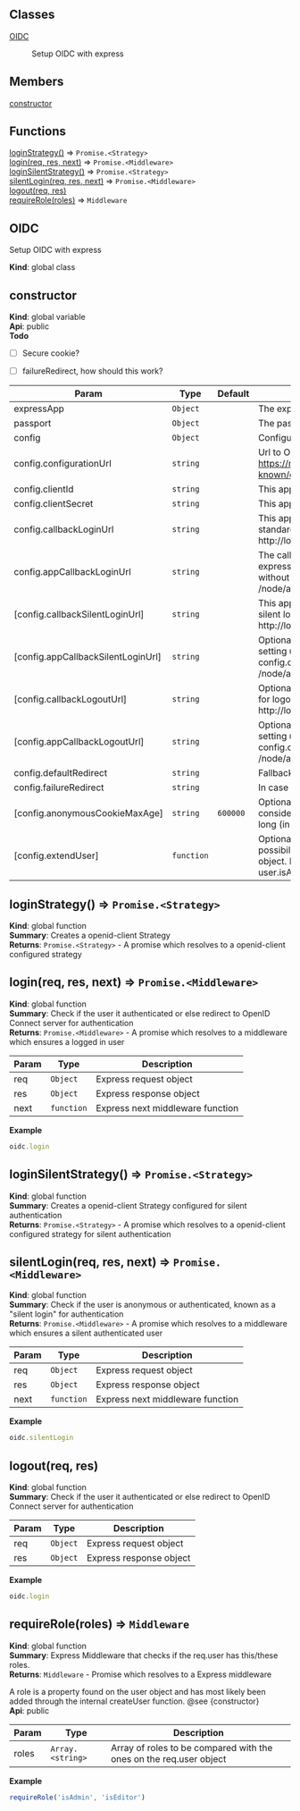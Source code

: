 ## Classes

<dl>
<dt><a href="#OIDC">OIDC</a></dt>
<dd><p>Setup OIDC with express</p>
</dd>
</dl>

## Members

<dl>
<dt><a href="#constructor">constructor</a></dt>
<dd></dd>
</dl>

## Functions

<dl>
<dt><a href="#loginStrategy">loginStrategy()</a> ⇒ <code>Promise.&lt;Strategy&gt;</code></dt>
<dd></dd>
<dt><a href="#login">login(req, res, next)</a> ⇒ <code>Promise.&lt;Middleware&gt;</code></dt>
<dd></dd>
<dt><a href="#loginSilentStrategy">loginSilentStrategy()</a> ⇒ <code>Promise.&lt;Strategy&gt;</code></dt>
<dd></dd>
<dt><a href="#silentLogin">silentLogin(req, res, next)</a> ⇒ <code>Promise.&lt;Middleware&gt;</code></dt>
<dd></dd>
<dt><a href="#logout">logout(req, res)</a></dt>
<dd></dd>
<dt><a href="#requireRole">requireRole(roles)</a> ⇒ <code>Middleware</code></dt>
<dd></dd>
</dl>

<a name="OIDC"></a>

## OIDC
Setup OIDC with express

**Kind**: global class  
<a name="constructor"></a>

## constructor
**Kind**: global variable  
**Api**: public  
**Todo**

- [ ] Secure cookie?
- [ ] failureRedirect, how should this work?


| Param | Type | Default | Description |
| --- | --- | --- | --- |
| expressApp | <code>Object</code> |  | The express app instance |
| passport | <code>Object</code> |  | The passport instance |
| config | <code>Object</code> |  | Configuration object |
| config.configurationUrl | <code>string</code> |  | Url to OpenID Connect server Example: https://myOpenIDServer.com/adfs/.well-known/openid-configuration |
| config.clientId | <code>string</code> |  | This apps clientID |
| config.clientSecret | <code>string</code> |  | This apps client secret |
| config.callbackLoginUrl | <code>string</code> |  | This apps full URL to callback function for standard login. Example: http://localhost:3000/node/auth/login/callback |
| config.appCallbackLoginUrl | <code>string</code> |  | The callback URL used for setting up the express route. Same as config.callbackUrl without host. Example: /node/auth/login/callback |
| [config.callbackSilentLoginUrl] | <code>string</code> |  | This apps full URL to callback function for silent login. Example: http://localhost:3000/node/auth/silent/callback |
| [config.appCallbackSilentLoginUrl] | <code>string</code> |  | Optional The silent callback URL used for setting up the express route. Same as config.callbackUrl without host. Example: /node/auth/silent/callback |
| [config.callbackLogoutUrl] | <code>string</code> |  | Optional This apps full URL to callback function for logout. Example: http://localhost:3000/node/auth/silent/callback |
| [config.appCallbackLogoutUrl] | <code>string</code> |  | Optional The silent callback URL used for setting up the express route. Same as config.callbackUrl without host. Example: /node/auth/logout/callback |
| config.defaultRedirect | <code>string</code> |  | Fallback if no next url is supplied to login |
| config.failureRedirect | <code>string</code> |  | In case of error |
| [config.anonymousCookieMaxAge] | <code>string</code> | <code>600000</code> | Optional If a client, on a silent login, is considered anonymous, this cookie lives this long (in milliseconds). |
| [config.extendUser] | <code>function</code> |  | Optional Function which gives you the possibility to add custom properties to the user object. Example: (user, claims) => { user.isAwesome = true } |

<a name="loginStrategy"></a>

## loginStrategy() ⇒ <code>Promise.&lt;Strategy&gt;</code>
**Kind**: global function  
**Summary**: Creates a openid-client Strategy  
**Returns**: <code>Promise.&lt;Strategy&gt;</code> - A promise which resolves to a openid-client configured strategy  
<a name="login"></a>

## login(req, res, next) ⇒ <code>Promise.&lt;Middleware&gt;</code>
**Kind**: global function  
**Summary**: Check if the user it authenticated or else redirect to OpenID Connect server
for authentication  
**Returns**: <code>Promise.&lt;Middleware&gt;</code> - A promise which resolves to a middleware which ensures a logged in user  

| Param | Type | Description |
| --- | --- | --- |
| req | <code>Object</code> | Express request object |
| res | <code>Object</code> | Express response object |
| next | <code>function</code> | Express next middleware function |

**Example**  
```js
oidc.login
```
<a name="loginSilentStrategy"></a>

## loginSilentStrategy() ⇒ <code>Promise.&lt;Strategy&gt;</code>
**Kind**: global function  
**Summary**: Creates a openid-client Strategy configured for silent authentication  
**Returns**: <code>Promise.&lt;Strategy&gt;</code> - A promise which resolves to a openid-client configured strategy for silent authentication  
<a name="silentLogin"></a>

## silentLogin(req, res, next) ⇒ <code>Promise.&lt;Middleware&gt;</code>
**Kind**: global function  
**Summary**: Check if the user is anonymous or authenticated, known as a "silent login"
for authentication  
**Returns**: <code>Promise.&lt;Middleware&gt;</code> - A promise which resolves to a middleware which ensures a silent authenticated user  

| Param | Type | Description |
| --- | --- | --- |
| req | <code>Object</code> | Express request object |
| res | <code>Object</code> | Express response object |
| next | <code>function</code> | Express next middleware function |

**Example**  
```js
oidc.silentLogin
```
<a name="logout"></a>

## logout(req, res)
**Kind**: global function  
**Summary**: Check if the user it authenticated or else redirect to OpenID Connect server
for authentication  

| Param | Type | Description |
| --- | --- | --- |
| req | <code>Object</code> | Express request object |
| res | <code>Object</code> | Express response object |

**Example**  
```js
oidc.login
```
<a name="requireRole"></a>

## requireRole(roles) ⇒ <code>Middleware</code>
**Kind**: global function  
**Summary**: Express Middleware that checks if the req.user has this/these roles.  
**Returns**: <code>Middleware</code> - Promise which resolves to a Express middleware

A role is a property found on the user object and has most
likely been added through the internal createUser function. @see {constructor}  
**Api**: public  

| Param | Type | Description |
| --- | --- | --- |
| roles | <code>Array.&lt;string&gt;</code> | Array of roles to be compared with the ones on the req.user object |

**Example**  
```js
requireRole('isAdmin', 'isEditor')
```
